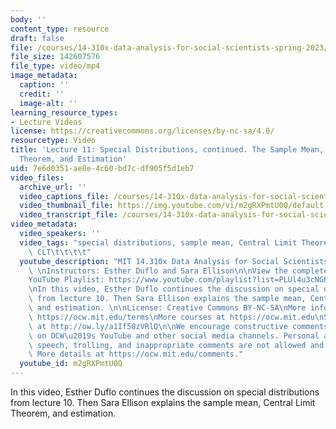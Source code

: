 ```yaml
---
body: ''
content_type: resource
draft: false
file: /courses/14-310x-data-analysis-for-social-scientists-spring-2023/14310x-lecture-11_360p_16_9.mp4
file_size: 142607576
file_type: video/mp4
image_metadata:
  caption: ''
  credit: ''
  image-alt: ''
learning_resource_types:
- Lecture Videos
license: https://creativecommons.org/licenses/by-nc-sa/4.0/
resourcetype: Video
title: 'Lecture 11: Special Distributions, continued. The Sample Mean, Central Limit
  Theorem, and Estimation'
uid: 7e6d0351-ae8e-4c60-bd7c-df905f5d1eb7
video_files:
  archive_url: ''
  video_captions_file: /courses/14-310x-data-analysis-for-social-scientists-spring-2023/1iQi6MTIA-SEZIQUAWziuclZzHpzXgX1Q_transcript.webvtt
  video_thumbnail_file: https://img.youtube.com/vi/m2gRXPmtU0Q/default.jpg
  video_transcript_file: /courses/14-310x-data-analysis-for-social-scientists-spring-2023/1iQi6MTIA-SEZIQUAWziuclZzHpzXgX1Q_transcript.pdf
video_metadata:
  video_speakers: ''
  video_tags: "special distributions, sample mean, Central Limit Theorem, estimation,\
    \ CLT\t\t\t\t"
  youtube_description: "MIT 14.310x Data Analysis for Social Scientists, Spring 2023\
    \ \nInstructors: Esther Duflo and Sara Ellison\n\nView the complete course: https://ocw.mit.edu/courses/14-310x-data-analysis-for-social-scientists-spring-2023\n\
    YouTube Playlist: https://www.youtube.com/playlist?list=PLUl4u3cNGP61ATaGTFcSp7bhogloD2wHP\n\
    \nIn this video, Esther Duflo continues the discussion on special distributions\
    \ from lecture 10. Then Sara Ellison explains the sample mean, Central Limit Theorem,\
    \ and estimation. \n\nLicense: Creative Commons BY-NC-SA\nMore information at\
    \ https://ocw.mit.edu/terms\nMore courses at https://ocw.mit.edu\nSupport OCW\
    \ at http://ow.ly/a1If50zVRlQ\n\nWe encourage constructive comments and discussion\
    \ on OCW\u2019s YouTube and other social media channels. Personal attacks, hate\
    \ speech, trolling, and inappropriate comments are not allowed and may be removed.\
    \ More details at https://ocw.mit.edu/comments."
  youtube_id: m2gRXPmtU0Q
---
```

In this video, Esther Duflo continues the discussion on special distributions from lecture 10. Then Sara Ellison explains the sample mean, Central Limit Theorem, and estimation.